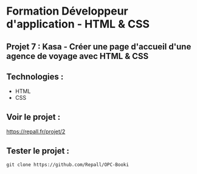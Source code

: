 # Formation Développeur d'application - HTML & CSS

## Projet 7 : Kasa - Créer une page d'accueil d'une agence de voyage avec HTML & CSS

## Technologies :

- HTML
- CSS

## Voir le projet : 

https://repall.fr/projet/2

## Tester le projet :

```terminal
git clone https://github.com/Repall/OPC-Booki
```